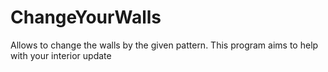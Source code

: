 # ChangeYourWalls
Allows to change the walls by the given pattern. This program aims to help with your interior update
